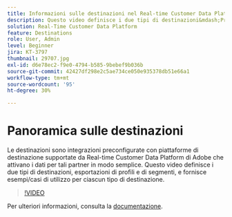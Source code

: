 ```yaml
---
title: Informazioni sulle destinazioni nel Real-time Customer Data Platform di Adobe (RTCDP)
description: Questo video definisce i due tipi di destinazioni&mdash;Profile Exports and Segment Exports&mdash;e fornisce esempi/casi d'uso per ciascun tipo di destinazione.
solution: Real-Time Customer Data Platform
feature: Destinations
role: User, Admin
level: Beginner
jira: KT-3797
thumbnail: 29707.jpg
exl-id: d6e78ec2-f9e0-4794-b585-9bebef9b036b
source-git-commit: 42427df298e2c5ae734ce050e935378db51e66a1
workflow-type: tm+mt
source-wordcount: '95'
ht-degree: 30%

---
```


# Panoramica sulle destinazioni

Le destinazioni sono integrazioni preconfigurate con piattaforme di destinazione supportate da Real-time Customer Data Platform di Adobe che attivano i dati per tali partner in modo semplice. Questo video definisce i due tipi di destinazioni, esportazioni di profili e di segmenti, e fornisce esempi/casi di utilizzo per ciascun tipo di destinazione.

>[!VIDEO](https://video.tv.adobe.com/v/29707?quality=12&learn=on)

Per ulteriori informazioni, consulta la [documentazione](https://experienceleague.adobe.com/docs/experience-platform/rtcdp/destinations/destinations-overview.html).

